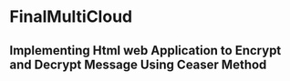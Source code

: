 # FinalMultiCloud

## Implementing Html web Application to Encrypt and Decrypt Message Using Ceaser Method

